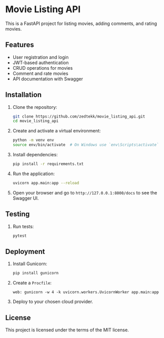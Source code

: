 # Movie Listing API

This is a FastAPI project for listing movies, adding comments, and rating movies.

## Features
- User registration and login
- JWT-based authentication
- CRUD operations for movies
- Comment and rate movies
- API documentation with Swagger

## Installation

1. Clone the repository:
    ```sh
    git clone https://github.com/zedtekk/movie_listing_api.git
    cd movie_listing_api
    ```

2. Create and activate a virtual environment:
    ```sh
    python -m venv env
    source env/bin/activate  # On Windows use `env\Scripts\activate`
    ```

3. Install dependencies:
    ```sh
    pip install -r requirements.txt
    ```

4. Run the application:
    ```sh
    uvicorn app.main:app --reload
    ```

5. Open your browser and go to `http://127.0.0.1:8000/docs` to see the Swagger UI.

## Testing

1. Run tests:
    ```sh
    pytest
    ```

## Deployment

1. Install Gunicorn:
    ```sh
    pip install gunicorn
    ```

2. Create a `Procfile`:
    ```plaintext
    web: gunicorn -w 4 -k uvicorn.workers.UvicornWorker app.main:app
    ```

3. Deploy to your chosen cloud provider.

## License

This project is licensed under the terms of the MIT license.
